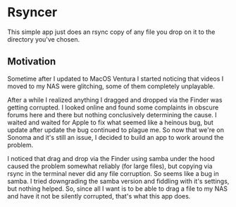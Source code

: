#  Rsyncer

This simple app just does an rsync copy of any file you drop on it to the directory you've chosen.

## Motivation 
Sometime after I updated to MacOS Ventura I started noticing that videos I moved to my NAS were glitching, 
some of them completely unplayable.

After a while I realized anything I dragged and dropped via the Finder was getting corrupted. I looked online and found some complaints in obscure forums here and there but nothing conclusively determining the cause. I waited and waited for Apple to fix what seemed like a heinous bug, but update after update the bug continued to plague me. So now that we're on Sonoma and it's still an issue, I decided to build an app to work around the problem.

I noticed that drag and drop via the Finder using samba under the hood caused the problem somewhat reliably (for large files), but copying via rsync in the terminal never did any file corruption. So seems like a bug in samba. I tried downgrading the samba version and fiddling with it's settings, but nothing helped. So, since all I want is to be able to drag a file to my NAS and have it not be silently corrupted, that's what this app does. 

